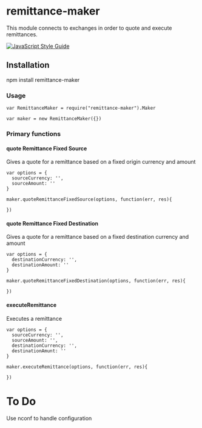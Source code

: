 # remittance-maker  

This module connects to exchanges in order to quote and execute remittances.  

[![JavaScript Style Guide](https://cdn.rawgit.com/feross/standard/master/badge.svg)](https://github.com/feross/standard)  

## Installation  

npm install remittance-maker  

### Usage  

    var RemittanceMaker = require("remittance-maker").Maker  

    var maker = new RemittanceMaker({})  

### Primary functions  

#### quote Remittance Fixed Source  

Gives a quote for a remittance based on a fixed origin currency and amount  

    var options = {
      sourceCurrency: '',
      sourceAmount: ''
    }

    maker.quoteRemittanceFixedSource(options, function(err, res){

    })  


#### quote Remittance Fixed Destination  

Gives a quote for a remittance based on a fixed destination currency and amount  

    var options = {
      destinationCurrency: '',
      destinationAmount: ''
    }

    maker.quoteRemittanceFixedDestination(options, function(err, res){

    })  
    
#### executeRemittance  

Executes a remittance  

    var options = {
      sourceCurrency: '',
      sourceAmount: '',
      destinationCurrency: '',
      destinationAmunt: ''
    }

    maker.executeRemittance(options, function(err, res){

    })      

####      

# To Do  

Use nconf to handle configuration  
